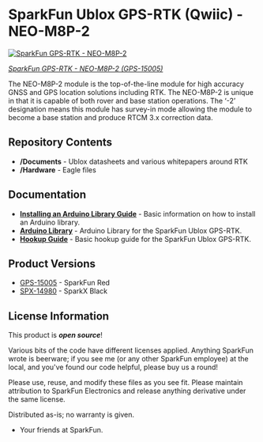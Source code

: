 SparkFun Ublox GPS-RTK (Qwiic) - NEO-M8P-2
===========================================================

[![SparkFun GPS-RTK - NEO-M8P-2](https://cdn.sparkfun.com//assets/parts/1/3/3/2/0/15005-SparkFun_GPS-RTK__Qwiic__-_NEO-M8P-2-00.jpg)](https://www.sparkfun.com/products/15005)

[*SparkFun GPS-RTK - NEO-M8P-2 (GPS-15005)*](https://www.sparkfun.com/products/15005)

The NEO-M8P-2 module is the top-of-the-line module for high accuracy GNSS and GPS location solutions including RTK. The NEO-M8P-2 is unique in that it is capable of both rover and base station operations. The ‘-2’ designation means this module has survey-in mode allowing the module to become a base station and produce RTCM 3.x correction data. 

Repository Contents
-------------------

* **/Documents** - Ublox datasheets and various whitepapers around RTK
* **/Hardware** - Eagle files

Documentation
--------------

* **[Installing an Arduino Library Guide](https://learn.sparkfun.com/tutorials/installing-an-arduino-library)** - Basic information on how to install an Arduino library.
* **[Arduino Library](https://github.com/sparkfun/SparkFun_u-blox_GNSS_Arduino_Library)** - Arduino Library for the SparkFun Ublox GPS-RTK.
* **[Hookup Guide](https://learn.sparkfun.com/tutorials/gps-rtk-hookup-guide)** - Basic hookup guide for the SparkFun Ublox GPS-RTK.

Product Versions
----------------
* [GPS-15005](https://www.sparkfun.com/products/15005) - SparkFun Red
* [SPX-14980](https://www.sparkfun.com/products/14980) - SparkX Black

License Information
-------------------

This product is _**open source**_! 

Various bits of the code have different licenses applied. Anything SparkFun wrote is beerware; if you see me (or any other SparkFun employee) at the local, and you've found our code helpful, please buy us a round!

Please use, reuse, and modify these files as you see fit. Please maintain attribution to SparkFun Electronics and release anything derivative under the same license.

Distributed as-is; no warranty is given.

- Your friends at SparkFun.
